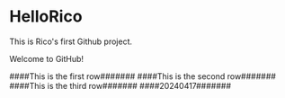 # HelloRico
This is Rico's first Github project.

Welcome to GitHub!

####This is the first row#######
####This is the second row#######
####This is the third row#######
####20240417#######
